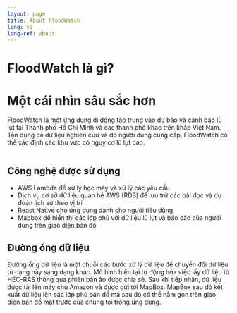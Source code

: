 ```yaml
---
layout: page
title: About FloodWatch
lang: vi
lang-ref: about
---
```


<div class="post">
	<h1 class="pageTitle">FloodWatch là gì?</h1>
    <h1>Một cái nhìn sâu sắc hơn</h1>
    <p class="intro">FloodWatch là một ứng dụng di động tập trung vào dự báo và cảnh báo lũ lụt tại Thành phố Hồ Chí Minh và các thành phố khác trên khắp Việt Nam. Tận dụng cả dữ liệu nghiên cứu và do người dùng cung cấp, FloodWatch có thể xác định các khu vực có nguy cơ lũ lụt cao.</p>
    <img src="{{ '../floodwatchappdesign.png' }}" alt=""><br/>
    <h2>Công nghệ được sử dụng</h2>
	<ul>
  	<li>AWS Lambda để xử lý học máy và xử lý các yêu cầu</li>
  	<li>Dịch vụ cơ sở dữ liệu quan hệ AWS (RDS) để lưu trữ các bài đọc và dự đoán lịch sử theo vị trí</li>
  	<li>React Native cho ứng dụng dành cho người tiêu dùng</li>
	<li>Mapbox để hiển thị các lớp phủ với dữ liệu lũ lụt và báo cáo của người dùng trên giao diện bản đồ</li>
  	</ul>
    <h2>Đường ống dữ liệu</h2>
    <p>Đường ống dữ liệu là một chuỗi các bước xử lý dữ liệu để chuyển đổi dữ liệu từ dạng này sang dạng khác. Mô hình hiện tại tự động hóa việc lấy dữ liệu từ HEC-RAS thông qua phiên bản ảo được chia sẻ. Sau khi tiếp nhận, dữ liệu được tải lên máy chủ Amazon và được gửi tới MapBox. MapBox sau đó kết xuất dữ liệu lên các lớp phủ bản đồ mà sau đó có thể nằm gọn trên giao diện bản đồ mặt trước của chúng tôi trong ứng dụng.</p>
	<img src="{{ '../DataPipeline.PNG' }}" alt=""><br/>
</div>

